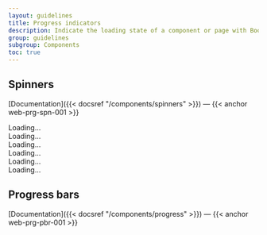 ```yaml
---
layout: guidelines
title: Progress indicators
description: Indicate the loading state of a component or page with Boosted spinners or progress bars.
group: guidelines
subgroup: Components
toc: true
---
```


## Spinners

[Documentation]({{< docsref "/components/spinners" >}})&nbsp;—&nbsp;{{< anchor web-prg-spn-001 >}}

<div class="row row-cols-3 row-cols-md-4 gy-3">
  <div class="col">
    <div class="spinner-border spinner-border-lg text-primary" role="status">
      <span class="visually-hidden">Loading...</span>
    </div>
  </div>
  <div class="col text-center text-md-start">
    <div class="spinner-border text-primary" role="status">
      <span class="visually-hidden">Loading...</span>
    </div>
  </div>
  <div class="col text-center text-md-start">
    <div class="spinner-border spinner-border-sm text-primary" role="status">
      <span class="visually-hidden">Loading...</span>
    </div>
  </div>
  <div class="w-100 d-none d-md-block"></div>
  <div class="col">
    <div class="spinner-border spinner-border-lg text-secondary" role="status">
      <span class="visually-hidden">Loading...</span>
    </div>
  </div>
  <div class="col text-center text-md-start">
    <div class="spinner-border text-secondary" role="status">
      <span class="visually-hidden">Loading...</span>
    </div>
  </div>
  <div class="col text-center text-md-start">
    <div class="spinner-border spinner-border-sm text-secondary" role="status">
      <span class="visually-hidden">Loading...</span>
    </div>
  </div>
</div>

## Progress bars

[Documentation]({{< docsref "/components/progress" >}})&nbsp;—&nbsp;{{< anchor web-prg-pbr-001 >}}

<div class="progress mb-3">
  <div class="progress-bar w-50" role="progressbar" aria-valuenow="50" aria-valuemin="0" aria-valuemax="100"></div>
</div>
<div class="progress progress-sm mb-3">
  <div class="progress-bar w-50" role="progressbar" aria-valuenow="50" aria-valuemin="0" aria-valuemax="100"></div>
</div>
<div class="progress progress-xs">
  <div class="progress-bar w-50" role="progressbar" aria-valuenow="50" aria-valuemin="0" aria-valuemax="100"></div>
</div>
